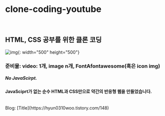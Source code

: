 # clone-coding-youtube

<br/>

## HTML, CSS 공부를 위한 클론 코딩



![img](https://user-images.githubusercontent.com/61106927/102522498-a9748a00-40d9-11eb-9baf-0737dcf91d8a.png){: width="500" height="500"}

### 준비물: video: 1개, image n개, FontAfontawesome(혹은 icon img)

##### No JavaScirpt.

#### JavaSciprt가 없는 순수 HTML과 CSS만으로 약간의 반응형 웹을 만들었습니다.
<br/>
Blog: [Title](https://hyun0310woo.tistory.com/148)

